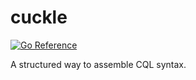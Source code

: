 # cuckle

[![Go Reference](https://pkg.go.dev/badge/github.com/willfaught/cuckle.svg)](https://go.dev/pkg/github.com/willfaught/cuckle)

A structured way to assemble CQL syntax.

